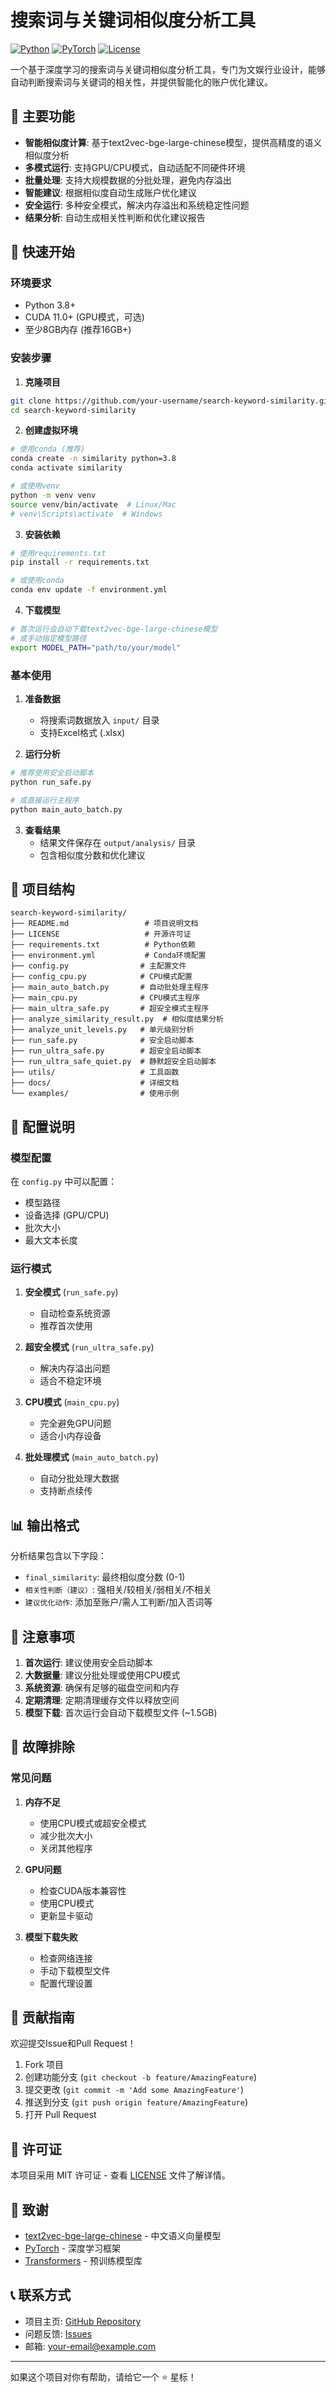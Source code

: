 # 搜索词与关键词相似度分析工具

[![Python](https://img.shields.io/badge/Python-3.8+-blue.svg)](https://www.python.org/downloads/)
[![PyTorch](https://img.shields.io/badge/PyTorch-2.4.1+-red.svg)](https://pytorch.org/)
[![License](https://img.shields.io/badge/License-MIT-green.svg)](LICENSE)

一个基于深度学习的搜索词与关键词相似度分析工具，专门为文娱行业设计，能够自动判断搜索词与关键词的相关性，并提供智能化的账户优化建议。

## 🌟 主要功能

- **智能相似度计算**: 基于text2vec-bge-large-chinese模型，提供高精度的语义相似度分析
- **多模式运行**: 支持GPU/CPU模式，自动适配不同硬件环境
- **批量处理**: 支持大规模数据的分批处理，避免内存溢出
- **智能建议**: 根据相似度自动生成账户优化建议
- **安全运行**: 多种安全模式，解决内存溢出和系统稳定性问题
- **结果分析**: 自动生成相关性判断和优化建议报告

## 🚀 快速开始

### 环境要求

- Python 3.8+
- CUDA 11.0+ (GPU模式，可选)
- 至少8GB内存 (推荐16GB+)

### 安装步骤

1. **克隆项目**
```bash
git clone https://github.com/your-username/search-keyword-similarity.git
cd search-keyword-similarity
```

2. **创建虚拟环境**
```bash
# 使用conda (推荐)
conda create -n similarity python=3.8
conda activate similarity

# 或使用venv
python -m venv venv
source venv/bin/activate  # Linux/Mac
# venv\Scripts\activate  # Windows
```

3. **安装依赖**
```bash
# 使用requirements.txt
pip install -r requirements.txt

# 或使用conda
conda env update -f environment.yml
```

4. **下载模型**
```bash
# 首次运行会自动下载text2vec-bge-large-chinese模型
# 或手动指定模型路径
export MODEL_PATH="path/to/your/model"
```

### 基本使用

1. **准备数据**
   - 将搜索词数据放入 `input/` 目录
   - 支持Excel格式 (.xlsx)

2. **运行分析**
```bash
# 推荐使用安全启动脚本
python run_safe.py

# 或直接运行主程序
python main_auto_batch.py
```

3. **查看结果**
   - 结果文件保存在 `output/analysis/` 目录
   - 包含相似度分数和优化建议

## 📁 项目结构

```
search-keyword-similarity/
├── README.md                 # 项目说明文档
├── LICENSE                   # 开源许可证
├── requirements.txt          # Python依赖
├── environment.yml           # Conda环境配置
├── config.py                # 主配置文件
├── config_cpu.py            # CPU模式配置
├── main_auto_batch.py       # 自动批处理主程序
├── main_cpu.py              # CPU模式主程序
├── main_ultra_safe.py       # 超安全模式主程序
├── analyze_similarity_result.py  # 相似度结果分析
├── analyze_unit_levels.py   # 单元级别分析
├── run_safe.py              # 安全启动脚本
├── run_ultra_safe.py        # 超安全启动脚本
├── run_ultra_safe_quiet.py  # 静默超安全启动脚本
├── utils/                   # 工具函数
├── docs/                    # 详细文档
└── examples/                # 使用示例
```

## 🔧 配置说明

### 模型配置

在 `config.py` 中可以配置：
- 模型路径
- 设备选择 (GPU/CPU)
- 批次大小
- 最大文本长度

### 运行模式

1. **安全模式** (`run_safe.py`)
   - 自动检查系统资源
   - 推荐首次使用

2. **超安全模式** (`run_ultra_safe.py`)
   - 解决内存溢出问题
   - 适合不稳定环境

3. **CPU模式** (`main_cpu.py`)
   - 完全避免GPU问题
   - 适合小内存设备

4. **批处理模式** (`main_auto_batch.py`)
   - 自动分批处理大数据
   - 支持断点续传

## 📊 输出格式

分析结果包含以下字段：
- `final_similarity`: 最终相似度分数 (0-1)
- `相关性判断（建议）`: 强相关/较相关/弱相关/不相关
- `建议优化动作`: 添加至账户/需人工判断/加入否词等

## 🚨 注意事项

1. **首次运行**: 建议使用安全启动脚本
2. **大数据量**: 建议分批处理或使用CPU模式
3. **系统资源**: 确保有足够的磁盘空间和内存
4. **定期清理**: 定期清理缓存文件以释放空间
5. **模型下载**: 首次运行会自动下载模型文件 (~1.5GB)

## 🐛 故障排除

### 常见问题

1. **内存不足**
   - 使用CPU模式或超安全模式
   - 减少批次大小
   - 关闭其他程序

2. **GPU问题**
   - 检查CUDA版本兼容性
   - 使用CPU模式
   - 更新显卡驱动

3. **模型下载失败**
   - 检查网络连接
   - 手动下载模型文件
   - 配置代理设置

## 🤝 贡献指南

欢迎提交Issue和Pull Request！

1. Fork 项目
2. 创建功能分支 (`git checkout -b feature/AmazingFeature`)
3. 提交更改 (`git commit -m 'Add some AmazingFeature'`)
4. 推送到分支 (`git push origin feature/AmazingFeature`)
5. 打开 Pull Request

## 📄 许可证

本项目采用 MIT 许可证 - 查看 [LICENSE](LICENSE) 文件了解详情。

## 🙏 致谢

- [text2vec-bge-large-chinese](https://huggingface.co/BAAI/bge-large-zh-v1.5) - 中文语义向量模型
- [PyTorch](https://pytorch.org/) - 深度学习框架
- [Transformers](https://huggingface.co/transformers/) - 预训练模型库

## 📞 联系方式

- 项目主页: [GitHub Repository](https://github.com/your-username/search-keyword-similarity)
- 问题反馈: [Issues](https://github.com/your-username/search-keyword-similarity/issues)
- 邮箱: your-email@example.com

---

如果这个项目对你有帮助，请给它一个 ⭐️ 星标！
